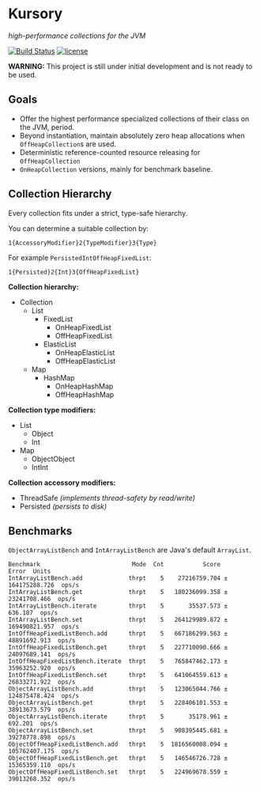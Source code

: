 # Kursory

_high-performance collections for the JVM_

[![Build Status](https://travis-ci.com/Jire/kursory.svg?branch=master)](https://travis-ci.com/Jire/kursory)
[![license](https://img.shields.io/github/license/Jire/kursory.svg)](https://github.com/Jire/kursory/blob/master/LICENSE.txt)

**WARNING:** This project is still under initial development and is not ready to be used.

## Goals

* Offer the highest performance specialized collections of their class on the JVM, period.
* Beyond instantiation, maintain absolutely zero heap allocations when `OffHeapCollection`s are used.
* Deterministic reference-counted resource releasing for `OffHeapCollection`
* `OnHeapCollection` versions, mainly for benchmark baseline.

## Collection Hierarchy

Every collection fits under a strict, type-safe hierarchy.

You can determine a suitable collection by:

```
1{AccessoryModifier}2{TypeModifier}3{Type}
```

For example `PersistedIntOffHeapFixedList`:

```
1{Persisted}2{Int}3{OffHeapFixedList}
```

**Collection hierarchy:**

* Collection
    * List
        * FixedList
            * OnHeapFixedList
            * OffHeapFixedList
        * ElasticList
            * OnHeapElasticList
            * OffHeapElasticList
    * Map
        * HashMap
            * OnHeapHashMap
            * OffHeapHashMap

**Collection type modifiers:**

* List
    * Object
    * Int
* Map
    * ObjectObject
    * IntInt

**Collection accessory modifiers:**

* ThreadSafe _(implements thread-safety by read/write)_
* Persisted _(persists to disk)_

## Benchmarks

`ObjectArrayListBench` and `IntArrayListBench` are Java's default `ArrayList`.

```
Benchmark                          Mode  Cnt           Score           Error  Units
IntArrayListBench.add             thrpt    5    27216759.704 ± 164175288.726  ops/s
IntArrayListBench.get             thrpt    5   180236099.358 ±  23241708.466  ops/s
IntArrayListBench.iterate         thrpt    5       35537.573 ±       636.187  ops/s
IntArrayListBench.set             thrpt    5   264129989.872 ± 169490821.957  ops/s
IntOffHeapFixedListBench.add      thrpt    5   667186299.563 ±  48891692.913  ops/s
IntOffHeapFixedListBench.get      thrpt    5   227710090.666 ±  24097689.141  ops/s
IntOffHeapFixedListBench.iterate  thrpt    5   765847462.173 ±  35963252.920  ops/s
IntOffHeapFixedListBench.set      thrpt    5   641064559.613 ±  26833271.922  ops/s
ObjectArrayListBench.add          thrpt    5   123065044.766 ± 124875478.424  ops/s
ObjectArrayListBench.get          thrpt    5   228406101.553 ±  38913673.579  ops/s
ObjectArrayListBench.iterate      thrpt    5       35178.961 ±       692.201  ops/s
ObjectArrayListBench.set          thrpt    5   908395445.681 ±  39278778.898  ops/s
ObjectOffHeapFixedListBench.add   thrpt    5  1816560008.094 ± 105762407.175  ops/s
ObjectOffHeapFixedListBench.get   thrpt    5   146546726.728 ±  15365359.110  ops/s
ObjectOffHeapFixedListBench.set   thrpt    5   224969678.559 ±  39013268.352  ops/s
```